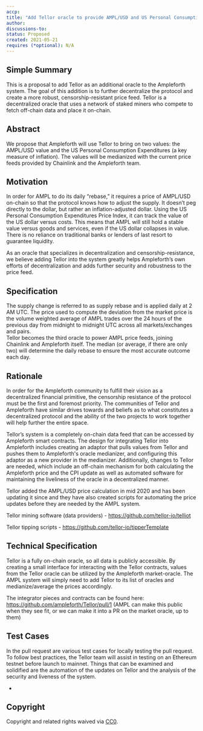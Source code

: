 ```yaml
---
accp:
title: "Add Tellor oracle to provide AMPL/USD and US Personal Consumption Expenditures values"
author:
discussions-to:
status: Proposed
created: 2021-05-21
requires (*optional): N/A
---
```


<!--You can leave these HTML comments in your merged ACCP and delete the visible duplicate text guides, they will not appear and may be helpful to refer to if you edit it again. This is the suggested template for new ACCPs. Note that an ACCP number will be assigned by an editor. When opening a pull request to submit your ACCP, please use an abbreviated title in the filename, `accp-draft_title_abbrev.md`. The title should be 44 characters or less.-->

## Simple Summary
<!--"If you can't explain it simply, you don't understand it well enough." Provide a simplified and layman-accessible explanation of the ACCP.-->
This is a proposal to add Tellor as an additional oracle to the Ampleforth system. The goal of this addition is to further decentralize the protocol and create a more robust, censorship-resistant price feed.  Tellor is a decentralized oracle that uses a network of staked miners who compete to fetch off-chain data and place it on-chain.

## Abstract
<!--A short (~200 word) description of the variable change proposed.-->
We propose that Ampleforth will use Tellor to bring on two values:  the AMPL/USD value and the US Personal Consumption Expenditures (a key measure of inflation). The values will be medianized with the current price feeds provided by Chainlink and the Ampleforth team.

## Motivation
<!--The motivation is critical for ACCPs that want to update variables within Ampleforth. It should clearly explain why the existing variable is not incentive aligned. ACCP submissions without sufficient motivation may be rejected outright.-->
In order for AMPL to do its daily “rebase,” it requires a price of AMPL/USD on-chain so that the protocol knows how to adjust the supply.  It doesn’t peg directly to the dollar, but rather an inflation-adjusted dollar.  Using the US Personal Consumption Expenditures Price Index, it can track the value of the US dollar versus costs.  This means that AMPL will still hold a stable value versus goods and services, even if the US dollar collapses in value. There is no reliance on traditional banks or lenders of last resort to guarantee liquidity.

As an oracle that specializes in decentralization and censorship-resistance, we believe adding Tellor into the system greatly helps Ampleforth’s own efforts of decentralization and adds further security and  robustness to the price feed.

## Specification
The supply change is referred to as supply rebase and is applied daily at 2 AM UTC. The price used to compute the deviation from the market price is the volume weighted average of AMPL trades over the 24 hours of the previous day from midnight to midnight UTC across all markets/exchanges and pairs.  
Tellor becomes the third oracle to power AMPL price feeds, joining Chainlink and Ampleforth itself. The median (or average, if there are only two) will determine the daily rebase to ensure the most accurate outcome each day.

## Rationale
In order for the Ampleforth community to fulfill their vision as a decentralized financial primitive, the censorship resistance of the protocol must be the first and foremost priority.  The communities of Tellor and Ampleforth have similar drives towards and beliefs as to what constitutes a decentralized protocol and the ability of the two projects to work together will help further the entire space.

Tellor’s system is a completely on-chain data feed that can be accessed by Ampleforth smart contracts.  The design for integrating Tellor into Ampleforth includes creating an adaptor that pulls values from Tellor and pushes them to Ampleforth's oracle medianizer, and configuring this adaptor as a new provider in the medianizer. Additionally, changes to Tellor are needed, which include an off-chain mechanism for both calculating the Ampleforth price and the CPI update as well as automated software for maintaining the liveliness of the oracle in a decentralized manner.

Tellor added the AMPL/USD price calculation in mid 2020 and has been updating it since and they have also created scripts for automating the price updates before they are needed by the AMPL system.

Tellor mining software (data providers) - https://github.com/tellor-io/telliot

Tellor tipping scripts - https://github.com/tellor-io/tipperTemplate

## Technical Specification
Tellor is a fully on-chain oracle, so all data is publicly accessible.  By creating a small interface for interacting with the Tellor contracts, values from the Tellor oracle can be utilized by the Ampleforth market-oracle.  The AMPL system will simply need to add Tellor to its list of oracles and medianize/average the prices accordingly.  

The integrator pieces and contracts can be found here:  https://github.com/ampleforth/Tellor/pull/1 (AMPL can make this public when they see fit, or we can make it into a PR on the market oracle, up to them)

## Test Cases
In the pull request are various test cases for locally testing the pull request.  To follow best practices, the Tellor team will assist in testing on an Ethereum testnet before launch to mainnet.  Things that can be examined and solidified are the automation of the updates on Tellor and the analysis of the security and liveness of the system.

-
## Copyright
Copyright and related rights waived via [CC0](https://creativecommons.org/publicdomain/zero/1.0/).
